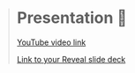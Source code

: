 > # Presentation 🎤
>
> [YouTube video link](https://youtu.be/HwWMG4ZQAbw)
>
> [Link to your Reveal slide deck](https://mariiarykova-presentation.netlify.app/)
> 